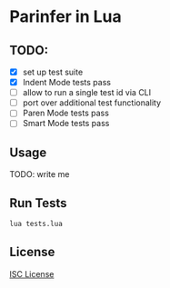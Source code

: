 # Parinfer in Lua

## TODO:

- [x] set up test suite
- [x] Indent Mode tests pass
- [ ] allow to run a single test id via CLI
- [ ] port over additional test functionality
- [ ] Paren Mode tests pass
- [ ] Smart Mode tests pass

## Usage

TODO: write me

## Run Tests

```sh
lua tests.lua
```

## License

[ISC License](LICENSE.md)

